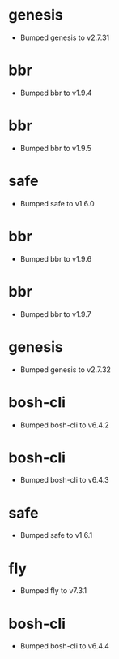 
# genesis

- Bumped genesis to v2.7.31

# bbr

- Bumped bbr to v1.9.4

# bbr

- Bumped bbr to v1.9.5

# safe

- Bumped safe to v1.6.0

# bbr

- Bumped bbr to v1.9.6

# bbr

- Bumped bbr to v1.9.7

# genesis

- Bumped genesis to v2.7.32

# bosh-cli

- Bumped bosh-cli to v6.4.2

# bosh-cli

- Bumped bosh-cli to v6.4.3

# safe

- Bumped safe to v1.6.1

# fly

- Bumped fly to v7.3.1

# bosh-cli

- Bumped bosh-cli to v6.4.4
